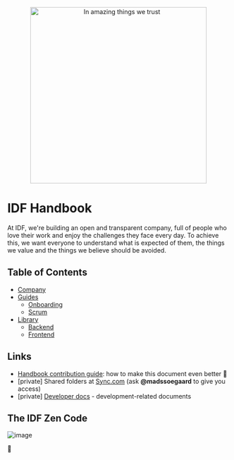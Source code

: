 <p align="center"><img src="https://public-media.interaction-design.org/images/idf-logo-full-expanded.svg" alt="In amazing things we trust" width="400"></p>



IDF Handbook
============

At IDF, we're building an open and transparent company, full of people who love their work and enjoy the challenges they face every day.
To achieve this, we want everyone to understand what is expected of them, the things we value and the things we believe should be avoided.


## Table of Contents
 - [Company](/company/README.md)
 - [Guides](/guides/README.md)
     - [Onboarding](/guides/onboarding/README.md)
     - [Scrum](/guides/scrum/README.md)
 - [Library](/library/README.md)
     - [Backend](/library/back-end/README.md)
     - [Frontend](/library/front-end/README.md)


## Links
 - [Handbook contribution guide](CONTRIBUTING.md): how to make this document even better 🦄
 - [private] Shared folders at [Sync.com](https://cp.sync.com/files/) (ask **@madssoegaard** to give you access)
 - [private] [Developer docs](https://github.com/InteractionDesignFoundation/IDF-web/blob/develop/docs/README.md) - development-related documents

## The IDF Zen Code
![image](https://user-images.githubusercontent.com/13465519/45677743-8445e980-bb67-11e8-9243-9ae29dea255a.png)

🦄
